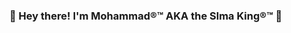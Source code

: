 ###  👋 Hey there! I'm Mohammad®™ AKA the Slma King®™ 👋

<!--
**Slmaking/Slmaking** is a ✨ _special_ ✨ repository because its `README.md` (this file) appears on your GitHub profile.

Here are some ideas to get you started:
 
 - I'm on a mission to unravel the mysteries hidden in data and apply machine learning magic to real-world problems. 💡 Let's connect and explore exciting opportunities for collaboration! 🤝 #DataScience #MachineLearning"

- 🔭 I’m currently working on ...
- 🌱 I’m currently learning ...
- 👯 I’m looking to collaborate on ...
- 🤔 I’m looking for help with ...
- 💬 Ask me about ...
- 📫 How to reach me: ...
- 😄 Pronouns: ...
- ⚡ Fun fact: ...
-->
